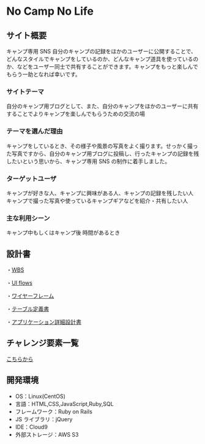 # No Camp No Life

## サイト概要

キャンプ専用 SNS
自分のキャンプの記録をほかのユーザーに公開することで、どんなスタイルでキャンプをしているのか、どんなキャンプ道具を使っているのか、などをユーザー同士で共有することができます。キャンプをもっと楽しんでもらう一助となれば幸いです。

### サイトテーマ

自分のキャンプ用ブログとして、また、自分のキャンプをほかのユーザーに共有することでよりキャンプを楽しんでもらうための交流の場

### テーマを選んだ理由

キャンプをしているとき、その様子や風景の写真をよく撮ります。せっかく撮った写真ですから、自分のキャンプ用ブログに投稿し、行ったキャンプの記録を残したいという思いから、キャンプ専用 SNS の制作に着手しました。

### ターゲットユーザ

キャンプが好きな人、キャンプに興味がある人、キャンプの記録を残したい人
キャンプで撮った写真や使っているキャンプギアなどを紹介・共有したい人

### 主な利用シーン

キャンプ中もしくはキャンプ後
時間があるとき

## 設計書

・[WBS](https://docs.google.com/spreadsheets/d/1VPZKwoelJ6GSsDgHiKasNYXB_mfANHe3QI6CQPriuiY/edit?usp=sharing)

・[UI flows](https://drive.google.com/file/d/1qQozuvA3fvDWsKrJvTJU7UYWbh6AMpf2/view?usp=sharing)

・[ワイヤーフレーム](https://drive.google.com/file/d/12yU_rqsCUPYscLcho9XS0OhT-Zo5guvl/view?usp=sharing)

・[テーブル定義書](https://docs.google.com/spreadsheets/d/1DUOGGpEBQOsvO2HWHn_v371QVekmIizVTrxG4Qts2oU/edit?usp=sharing)

・[アプリケーション詳細設計書](https://docs.google.com/spreadsheets/d/1GnXyfU5WRA2kwH7QssCs73HUM0oR-l6e/edit?usp=sharing&ouid=110991163930681200475&rtpof=true&sd=true)


## チャレンジ要素一覧

[こちらから](https://docs.google.com/spreadsheets/d/1OdkkPlLWHUi1p8kAkUI4DhZgdOBXfez5NWGoNEY0fGo/edit?usp=sharing)

## 開発環境

- OS：Linux(CentOS)
- 言語：HTML,CSS,JavaScript,Ruby,SQL
- フレームワーク：Ruby on Rails
- JS ライブラリ：jQuery
- IDE：Cloud9
- 外部ストレージ：AWS S3